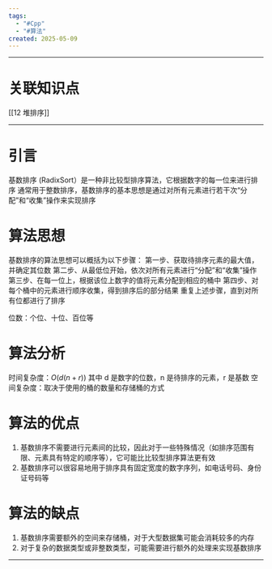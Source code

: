 ```yaml
---
tags:
  - "#Cpp"
  - "#算法"
created: 2025-05-09
---
```


---
# 关联知识点

[[12 堆排序]]

---
# 引言

基数排序 (RadixSort）是一种非比较型排序算法，它根据数字的每一位来进行排序
通常用于整数排序，基数排序的基本思想是通过对所有元素进行若干次“分配”和“收集”操作来实现排序
# 算法思想

基数排序的算法思想可以概括为以下步骤：
第一步、获取待排序元素的最大值，并确定其位数
第二步、从最低位开始，依次对所有元素进行“分配”和“收集”操作
第三步、在每一位上，根据该位上数字的值将元素分配到相应的桶中
第四步、对每个桶中的元素进行顺序收集，得到排序后的部分结果
重复上述步骤，直到对所有位都进行了排序

位数：个位、十位、百位等
# 算法分析

时间复杂度：$O(d(n + r))$ 其中 d 是数字的位数，n 是待排序的元素，r 是基数
空间复杂度：取决于使用的桶的数量和存储桶的方式
# 算法的优点

1. 基数排序不需要进行元素间的比较，因此对于一些特殊情况（如排序范围有限、元素具有特定的顺序等），它可能比比较型排序算法更有效
2. 基数排序可以很容易地用于排序具有固定宽度的数字序列，如电话号码、身份证号码等
# 算法的缺点

1. 基数排序需要额外的空间来存储桶，对于大型数据集可能会消耗较多的内存
2. 对于复杂的数据类型或非整数类型，可能需要进行额外的处理来实现基数排序


---
